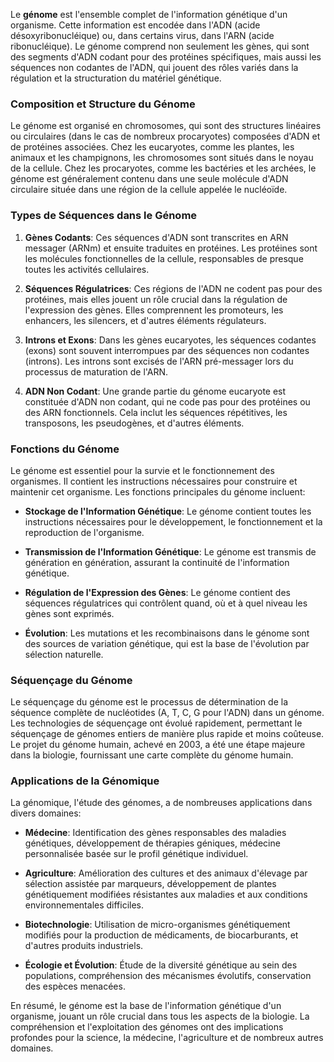Le **génome** est l'ensemble complet de l'information génétique d'un organisme. Cette information est encodée dans l'ADN (acide désoxyribonucléique) ou, dans certains virus, dans l'ARN (acide ribonucléique). Le génome comprend non seulement les gènes, qui sont des segments d'ADN codant pour des protéines spécifiques, mais aussi les séquences non codantes de l'ADN, qui jouent des rôles variés dans la régulation et la structuration du matériel génétique.

### Composition et Structure du Génome

Le génome est organisé en chromosomes, qui sont des structures linéaires ou circulaires (dans le cas de nombreux procaryotes) composées d'ADN et de protéines associées. Chez les eucaryotes, comme les plantes, les animaux et les champignons, les chromosomes sont situés dans le noyau de la cellule. Chez les procaryotes, comme les bactéries et les archées, le génome est généralement contenu dans une seule molécule d'ADN circulaire située dans une région de la cellule appelée le nucléoïde.

### Types de Séquences dans le Génome

1. **Gènes Codants**: Ces séquences d'ADN sont transcrites en ARN messager (ARNm) et ensuite traduites en protéines. Les protéines sont les molécules fonctionnelles de la cellule, responsables de presque toutes les activités cellulaires.
  
2. **Séquences Régulatrices**: Ces régions de l'ADN ne codent pas pour des protéines, mais elles jouent un rôle crucial dans la régulation de l'expression des gènes. Elles comprennent les promoteurs, les enhancers, les silencers, et d'autres éléments régulateurs.

3. **Introns et Exons**: Dans les gènes eucaryotes, les séquences codantes (exons) sont souvent interrompues par des séquences non codantes (introns). Les introns sont excisés de l'ARN pré-messager lors du processus de maturation de l'ARN.

4. **ADN Non Codant**: Une grande partie du génome eucaryote est constituée d'ADN non codant, qui ne code pas pour des protéines ou des ARN fonctionnels. Cela inclut les séquences répétitives, les transposons, les pseudogènes, et d'autres éléments.

### Fonctions du Génome

Le génome est essentiel pour la survie et le fonctionnement des organismes. Il contient les instructions nécessaires pour construire et maintenir cet organisme. Les fonctions principales du génome incluent:

- **Stockage de l'Information Génétique**: Le génome contient toutes les instructions nécessaires pour le développement, le fonctionnement et la reproduction de l'organisme.
  
- **Transmission de l'Information Génétique**: Le génome est transmis de génération en génération, assurant la continuité de l'information génétique.

- **Régulation de l'Expression des Gènes**: Le génome contient des séquences régulatrices qui contrôlent quand, où et à quel niveau les gènes sont exprimés.

- **Évolution**: Les mutations et les recombinaisons dans le génome sont des sources de variation génétique, qui est la base de l'évolution par sélection naturelle.

### Séquençage du Génome

Le séquençage du génome est le processus de détermination de la séquence complète de nucléotides (A, T, C, G pour l'ADN) dans un génome. Les technologies de séquençage ont évolué rapidement, permettant le séquençage de génomes entiers de manière plus rapide et moins coûteuse. Le projet du génome humain, achevé en 2003, a été une étape majeure dans la biologie, fournissant une carte complète du génome humain.

### Applications de la Génomique

La génomique, l'étude des génomes, a de nombreuses applications dans divers domaines:

- **Médecine**: Identification des gènes responsables des maladies génétiques, développement de thérapies géniques, médecine personnalisée basée sur le profil génétique individuel.
  
- **Agriculture**: Amélioration des cultures et des animaux d'élevage par sélection assistée par marqueurs, développement de plantes génétiquement modifiées résistantes aux maladies et aux conditions environnementales difficiles.

- **Biotechnologie**: Utilisation de micro-organismes génétiquement modifiés pour la production de médicaments, de biocarburants, et d'autres produits industriels.

- **Écologie et Évolution**: Étude de la diversité génétique au sein des populations, compréhension des mécanismes évolutifs, conservation des espèces menacées.

En résumé, le génome est la base de l'information génétique d'un organisme, jouant un rôle crucial dans tous les aspects de la biologie. La compréhension et l'exploitation des génomes ont des implications profondes pour la science, la médecine, l'agriculture et de nombreux autres domaines.